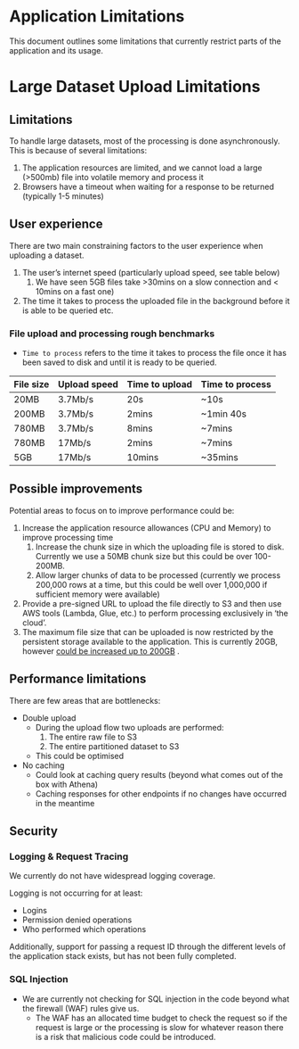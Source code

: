 # Application Limitations

This document outlines some limitations that currently restrict parts of the application and its usage.

# Large Dataset Upload Limitations

## Limitations

To handle large datasets, most of the processing is done asynchronously. This is because of several limitations:

1. The application resources are limited, and we cannot load a large (>500mb) file into volatile memory and process it
2. Browsers have a timeout when waiting for a response to be returned (typically 1-5 minutes)

## User experience

There are two main constraining factors to the user experience when uploading a dataset.

1. The user’s internet speed (particularly upload speed, see table below)
    1. We have seen 5GB files take >30mins on a slow connection and < 10mins on a fast one)
2. The time it takes to process the uploaded file in the background before it is able to be queried etc.

### File upload and processing rough benchmarks

- `Time to process` refers to the time it takes to process the file once it has been saved to disk and until it is ready
  to be queried.

| File size | Upload speed | Time to upload | Time to process |
|-----------|--------------|----------------|-----------------|
| 20MB      | 3.7Mb/s      | 20s            | ~10s            |
| 200MB     | 3.7Mb/s      | 2mins          | ~1min 40s       |
| 780MB     | 3.7Mb/s      | 8mins          | ~7mins          |
| 780MB     | 17Mb/s       | 2mins          | ~7mins          |
| 5GB       | 17Mb/s       | 10mins         | ~35mins         |

## Possible improvements

Potential areas to focus on to improve performance could be:

1. Increase the application resource allowances (CPU and Memory) to improve processing time
    1. Increase the chunk size in which the uploading file is stored to disk. Currently we use a 50MB chunk size but
       this could be over 100-200MB.
    2. Allow larger chunks of data to be processed (currently we process 200,000 rows at a time, but this could be well
       over 1,000,000 if sufficient memory were available)
2. Provide a pre-signed URL to upload the file directly to S3 and then use AWS tools (Lambda, Glue, etc.) to perform
   processing exclusively in ‘the cloud’.
3. The maximum file size that can be uploaded is now restricted by the persistent storage available to the application.
   This is currently 20GB,
   however [could be increased up to 200GB](https://docs.aws.amazon.com/AmazonECS/latest/developerguide/fargate-task-storage.html)
   .

## Performance limitations

There are few areas that are bottlenecks:

- Double upload
    - During the upload flow two uploads are performed:
        1. The entire raw file to S3
        2. The entire partitioned dataset to S3
    - This could be optimised
- No caching
    - Could look at caching query results (beyond what comes out of the box with Athena)
    - Caching responses for other endpoints if no changes have occurred in the meantime

## Security

### Logging & Request Tracing

We currently do not have widespread logging coverage.

Logging is not occurring for at least:

- Logins
- Permission denied operations
- Who performed which operations

Additionally, support for passing a request ID through the different levels of the application stack exists, but has not
been fully completed.

### SQL Injection

- We are currently not checking for SQL injection in the code beyond what the firewall (WAF) rules give us.
    - The WAF has an allocated time budget to check the request so if the request is large or the processing is slow for
      whatever reason there is a risk that malicious code could be introduced.
